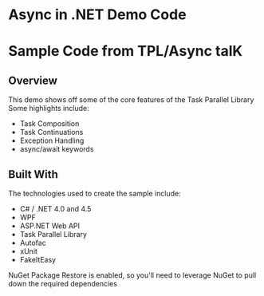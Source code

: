 Async in .NET Demo Code
====================

Sample Code from TPL/Async talK
==================================================

Overview
--------

This demo shows off some of the core features of the Task Parallel Library
Some highlights include:


* Task Composition
* Task Continuations
* Exception Handling
* async/await keywords





Built With
----------

The technologies used to create the sample include:

* C# / .NET 4.0 and 4.5
* WPF
* ASP.NET Web API
* Task Parallel Library
* Autofac
* xUnit
* FakeItEasy 

NuGet Package Restore is enabled, so you'll need to leverage NuGet to pull down the required dependencies
